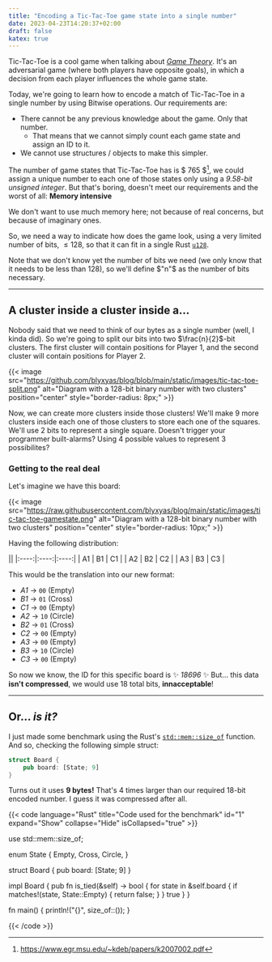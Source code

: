 ```yaml
---
title: "Encoding a Tic-Tac-Toe game state into a single number"
date: 2023-04-23T14:20:37+02:00
draft: false
katex: true
---
```


Tic-Tac-Toe is a cool game when talking about [*Game Theory*](https://en.wikipedia.org/wiki/Game_theory). It's an adversarial game (where both players have opposite goals), in which a decision from each player influences the whole game state.

Today, we're going to learn how to encode a match of Tic-Tac-Toe in a single number by using Bitwise operations. Our requirements are:

* There cannot be any previous knowledge about the game. Only that number.
  * That means that we cannot simply count each game state and assign an ID to it.
* We cannot use structures / objects to make this simpler.

The number of game states that Tic-Tac-Toe has is $ 765 $[^1], we could assign a unique number to each one of those states only using a *9.58-bit unsigned integer*. But that's boring, doesn't meet our requirements and the worst of all: **Memory intensive**

We don't want to use much memory here; not because of real concerns, but because of imaginary ones.

So, we need a way to indicate how does the game look, using a very limited number of bits, $\leq 128$, so that it can fit in a single Rust [`u128`](https://doc.rust-lang.org/std/primitive.u128.html).

Note that we don't know yet the number of bits we need (we only know that it needs to be less than 128), so we'll define $"n"$ as the number of bits necessary.

---

## A cluster inside a cluster inside a...

Nobody said that we need to think of our bytes as a single number (well, I kinda did). So we're going to split our bits into two $\frac{n}{2}$-bit clusters. The first cluster will contain positions for Player 1, and the second cluster will contain positions for Player 2.

{{< image src="https://github.com/blyxyas/blog/blob/main/static/images/tic-tac-toe-split.png" alt="Diagram with a 128-bit binary number with two clusters" position="center" style="border-radius: 8px;" >}}

Now, we can create more clusters inside those clusters! We'll make 9 more clusters inside each one of those clusters to store each one of the squares. We'll use 2 bits to represent a single square. Doesn't trigger your programmer built-alarms? Using 4 possible values to represent 3 possibilites?

### Getting to the real deal

Let's imagine we have this board:

{{< image src="https://raw.githubusercontent.com/blyxyas/blog/main/static/images/tic-tac-toe-gamestate.png" alt="Diagram with a 128-bit binary number with two clusters" position="center" style="border-radius: 10px;" >}}

Having the following distribution:

||
|:----:|:----:|:----:|
| A1 	| B1 	| C1 	|
| A2 	| B2 	| C2 	|
| A3 	| B3 	| C3 	|

This would be the translation into our new format:

* *A1* -> `00` (Empty)
* *B1* -> `01` (Cross)
* *C1* -> `00` (Empty)
* *A2* -> `10` (Circle)
* *B2* -> `01` (Cross)
* *C2* -> `00` (Empty)
* *A3* -> `00` (Empty)
* *B3* -> `10` (Circle)
* *C3* -> `00` (Empty)

So now we know, the ID for this specific board is :sparkles: *18696* :sparkles:
But... this data **isn't compressed**, we would use 18 total bits, **innacceptable**!

---

## Or... *is it?*

I just made some benchmark using the Rust's [`std::mem::size_of`](https://doc.rust-lang.org/std/mem/fn.size_of.html) function. And so, checking the following simple struct:

```rust
struct Board {
    pub board: [State; 9]
}
```

Turns out it uses **9 bytes!** That's 4 times larger than our required 18-bit encoded number. I guess it was compressed after all. 

{{< code language="Rust" title="Code used for the benchmark" id="1" expand="Show" collapse="Hide" isCollapsed="true" >}}

use std::mem::size_of;

enum State {
    Empty,
    Cross,
    Circle,
}

struct Board {
    pub board: [State; 9]
}

impl Board {
    pub fn is_tied(&self) -> bool {
        for state in &self.board {
            if matches!(state, State::Empty) {
                return false;
            }
        }
        true
    }
}

fn main() {
    println!("{}", size_of::<Board>());
}

{{< /code >}}

[^1]: https://www.egr.msu.edu/~kdeb/papers/k2007002.pdf